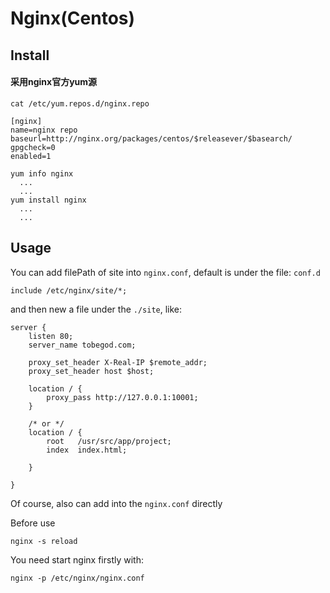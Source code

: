 
# Nginx(Centos)

## Install

#### 采用nginx官方yum源

```
cat /etc/yum.repos.d/nginx.repo

[nginx]
name=nginx repo
baseurl=http://nginx.org/packages/centos/$releasever/$basearch/
gpgcheck=0
enabled=1
```

```
yum info nginx
  ...
  ...
yum install nginx
  ...
  ...
```

## Usage

You can add filePath of site into `nginx.conf`, default is under the file: `conf.d`

```
include /etc/nginx/site/*;
```

and then new a file under the `./site`, like:

```
server {
    listen 80;
    server_name tobegod.com;

    proxy_set_header X-Real-IP $remote_addr;
    proxy_set_header host $host;

    location / {
        proxy_pass http://127.0.0.1:10001;
    }

    /* or */
    location / {
        root   /usr/src/app/project;
        index  index.html;

    }

}
```

Of course, also can add into the `nginx.conf` directly

Before use

```
nginx -s reload
```

You need start nginx firstly with:

```
nginx -p /etc/nginx/nginx.conf
```
